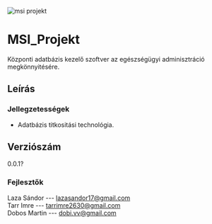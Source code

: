 ![msi projekt](https://toxy.hu/fs/msilogofeher.png)
# MSI_Projekt
Központi adatbázis kezelő szoftver az egészségügyi adminisztráció megkönnyitésére.

## Leírás


### Jellegzetességek
- Adatbázis titkositási technológia.

## Verziószám
0.0.1?

### Fejlesztők
Laza Sándor --- lazasandor17@gmail.com  
Tarr Imre --- tarrimre2630@gmail.com  
Dobos Martin --- dobi.vv@gmail.com
